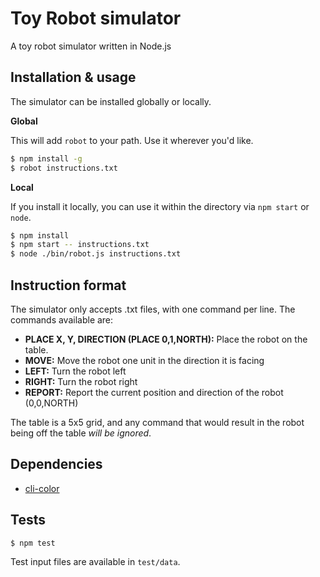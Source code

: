 # Toy Robot simulator

A toy robot simulator written in Node.js 

## Installation & usage

The simulator can be installed globally or locally. 

**Global**

This will add ```robot``` to your path. Use it wherever you'd like. 
```sh
$ npm install -g
$ robot instructions.txt
```

**Local**

If you install it locally, you can use it within the directory via ```npm start``` or ```node```.
```sh
$ npm install
$ npm start -- instructions.txt
$ node ./bin/robot.js instructions.txt
```

## Instruction format

The simulator only accepts .txt files, with one command per line. The commands available are:

- **PLACE X, Y, DIRECTION (PLACE 0,1,NORTH):** Place the robot on the table.
- **MOVE:** Move the robot one unit in the direction it is facing
- **LEFT:** Turn the robot left
- **RIGHT:** Turn the robot right
- **REPORT:** Report the current position and direction of the robot (0,0,NORTH)

The table is a 5x5 grid, and any command that would result in the robot being off the table *will be ignored*.

## Dependencies

- [cli-color](https://github.com/medikoo/cli-color)

## Tests

```sh
$ npm test
```

Test input files are available in ```test/data```. 


